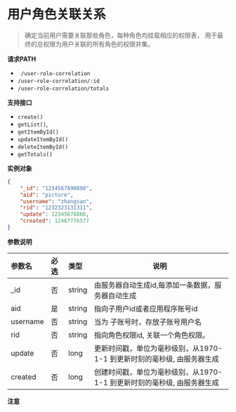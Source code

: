 # 用户角色关联关系

> 确定当前用户需要关联那些角色，每种角色均挂载相应的权限表， 用于最终的总权限为用户关联的所有角色的权限并集。

**请求PATH**

- ` /user-role-correlation`  
- `/user-role-correlation/:id`
- `/user-role-correlation/totals`

**支持接口**

- `create()`
- `getList()`,
-  `getItemById()`
- `updateItemById()`
- `deleteItemById()`
- `getTotals()`

**实例对象**

```json
{
    "_id": "1234567890898",
    "aid": "picture",
    "username": "zhangsan",
    "rid": "1232323131311",
    "update": 12345678866,
    "created": 12467776577
}

```

**参数说明** 

| 参数名   | 必选 | 类型   | 说明                                                         |
| :------- | :--- | :----- | ------------------------------------------------------------ |
| _id      | 否   | string | 由服务器自动生成id,每添加一条数据，服务器自动生成            |
| aid      | 是   | string | 指向子用户id或者应用程序账号id                               |
| username | 否   | string | 当为 子账号时，存放子账号用户名                              |
| rid      | 否   | string | 指向角色权限id, 关联一个角色权限。                           |
| update   | 否   | long   | 更新时间戳，单位为毫秒级别，从1970-1-1 到更新时刻的毫秒级, 由服务器生成 |
| created  | 否   | long   | 创建时间戳，单位为毫秒级别，从1970-1-1 到更新时刻的毫秒级, 由服务器生成 |

**注意**